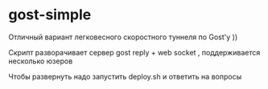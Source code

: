 # gost-simple

Отличный вариант легковесного скоростного туннеля по Gost'у ))

Скрипт разворачивает сервер gost reply + web socket , поддерживается несколько юзеров

Чтобы развернуть надо запустить deploy.sh и ответить на вопросы 


